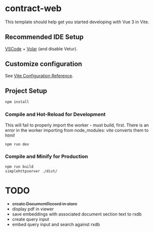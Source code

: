 # contract-web

This template should help get you started developing with Vue 3 in Vite.

## Recommended IDE Setup

[VSCode](https://code.visualstudio.com/) + [Volar](https://marketplace.visualstudio.com/items?itemName=Vue.volar) (and disable Vetur).

## Customize configuration

See [Vite Configuration Reference](https://vite.dev/config/).

## Project Setup

```sh
npm install
```

### Compile and Hot-Reload for Development

This will fail to properly import the worker - must build, first.  There is an error in the worker importing from node_modules: vite converts them to html!

```sh
npm run dev
```

### Compile and Minify for Production

```sh
npm run build
simplehttpserver ./dist/
```


# TODO

* ~~create DocumentRecord in store~~
* display pdf in viewer
* save embeddings with associated document section text to rxdb
* create query input
* embed query input and search against rxdb
